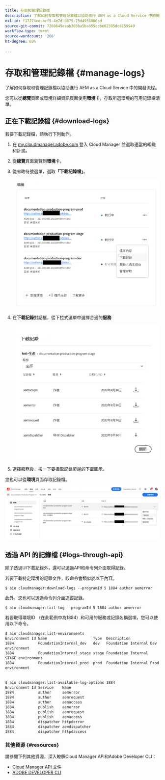 ```yaml
---
title: 存取和管理記錄檔
description: 了解如何存取和管理記錄檔以協助進行 AEM as a Cloud Service 中的開發流程。
exl-id: f17274ce-acf5-4e7d-b875-75d4938806cd
source-git-commit: 7260649eaab303ba5bab55ccbe02395dc8159949
workflow-type: tm+mt
source-wordcount: '266'
ht-degree: 69%

---
```



# 存取和管理記錄檔 {#manage-logs}

了解如何存取和管理記錄檔以協助進行 AEM as a Cloud Service 中的開發流程。

您可以從&#x200B;**總覽**&#x200B;頁面或環境詳細資訊頁面使用&#x200B;**環境**&#x200B;卡，存取所選環境的可用記錄檔清單。

## 正在下載記錄檔 {#download-logs}

若要下載記錄檔，請執行下列動作。

1. 在 [my.cloudmanager.adobe.com](https://my.cloudmanager.adobe.com/) 登入 Cloud Manager 並選取適當的組織和計畫。

1. 從&#x200B;**總覽**&#x200B;頁面瀏覽到&#x200B;**環境**&#x200B;卡。

1. 從省略符號選單，選取&#x200B;**「下載記錄檔」**。

   ![下載記錄檔專案](assets/download-logs1.png)

1. 在&#x200B;**下載記錄**&#x200B;對話框，從下拉式選單中選擇合適的&#x200B;**服務**

   ![下載記錄檔對話框](assets/download-preview.png)

1. 選擇服務後，按一下要擷取記錄旁邊的下載圖示。

您也可以從&#x200B;**環境**&#x200B;頁面存取記錄檔。

![環境畫面的記錄檔](assets/download-logs.png)

## 透過 API 的記錄檔 {#logs-through-api}

除了透過UI下載記錄外，還可以透過API和命令列介面取得記錄。

若要下載特定環境的記錄文件，該命令會類似於以下內容。

```shell
$ aio cloudmanager:download-logs --programId 5 1884 author aemerror
```

此外，您也可以透過命令列介面追蹤記錄。

```shell
$ aio cloudmanager:tail-log --programId 5 1884 author aemerror
```

若要取得環境ID （在此範例中為1884）和可用的服務或記錄名稱選項，您可以使用以下命令。

```shell
$ aio cloudmanager:list-environments
Environment Id Name                     Type  Description                          
1884           FoundationInternal_dev   dev   Foundation Internal Dev environment  
1884           FoundationInternal_stage stage Foundation Internal STAGE environment
1884           FoundationInternal_prod  prod  Foundation Internal Prod environment
 
 
$ aio cloudmanager:list-available-log-options 1884
Environment Id Service    Name         
1884           author     aemerror     
1884           author     aemrequest   
1884           author     aemaccess    
1884           publish    aemerror     
1884           publish    aemrequest   
1884           publish    aemaccess    
1884           dispatcher httpderror   
1884           dispatcher aemdispatcher
1884           dispatcher httpdaccess
```

### 其他資源 {#resources}

請參閱下列其他資源，深入瞭解Cloud Manager API和Adobe Developer CLI：

* [Cloud Manager API 文件](https://developer.adobe.com/experience-cloud/cloud-manager/)
* [ADOBE DEVELOPER CLI](https://github.com/adobe/aio-cli-plugin-cloudmanager)
